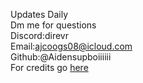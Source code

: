 Updates Daily
<br>
Dm me for questions
<br>
Discord:direvr
<br>
Email:ajcoogs08@icloud.com
<br>
Github:@Aidensupboiiiiii
<br>
For credits go [here](credits.md)